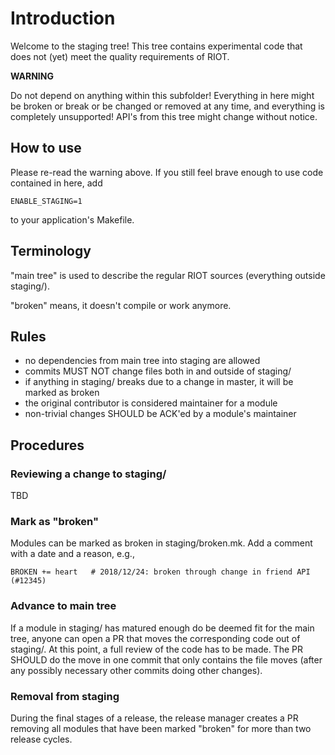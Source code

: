 # Introduction

Welcome to the staging tree!
This tree contains experimental code that does not (yet) meet the quality
requirements of RIOT.

**WARNING**

Do not depend on anything within this subfolder!  Everything in here might be
broken or break or be changed or removed at any time, and everything is
completely unsupported! API's from this tree might change without notice.

## How to use

Please re-read the warning above.
If you still feel brave enough to use code contained in here, add

    ENABLE_STAGING=1

to your application's Makefile.

## Terminology

"main tree" is used to describe the regular RIOT sources (everything outside
staging/).

"broken" means, it doesn't compile or work anymore.

## Rules

- no dependencies from main tree into staging are allowed
- commits MUST NOT change files both in and outside of staging/
- if anything in staging/ breaks due to a change in master, it will be marked
  as broken
- the original contributor is considered maintainer for a module
- non-trivial changes SHOULD be ACK'ed by a module's maintainer

## Procedures

### Reviewing a change to staging/

TBD

### Mark as "broken"

Modules can be marked as broken in staging/broken.mk.
Add a comment with a date and a reason, e.g.,

    BROKEN += heart   # 2018/12/24: broken through change in friend API (#12345)

### Advance to main tree

If a module in staging/ has matured enough do be deemed fit for the main tree,
anyone can open a PR that moves the corresponding code out of staging/. At this
point, a full review of the code has to be made.
The PR SHOULD do the move in one commit that only contains the file moves
(after any possibly necessary other commits doing other changes).

### Removal from staging

During the final stages of a release, the release manager creates a PR removing
all modules that have been marked "broken" for more than two release cycles.
